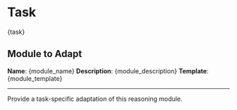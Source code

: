 # Task

{task}

## Module to Adapt

**Name**: {module_name}
**Description**: {module_description}
**Template**: {module_template}

---

Provide a task-specific adaptation of this reasoning module.

